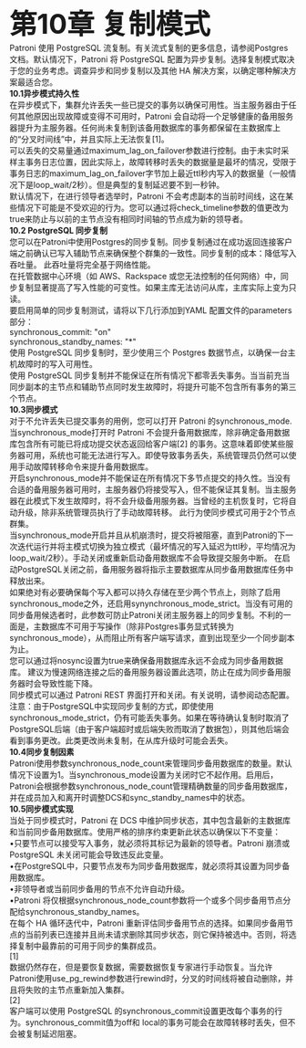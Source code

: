 <font size="48"><b>第10章 复制模式</b></font><br>
Patroni 使用 PostgreSQL 流复制。有关流式复制的更多信息，请参阅Postgres 文档。默认情况下，Patroni 将 PostgreSQL 配置为异步复制。选择复制模式取决于您的业务考虑。调查异步和同步复制以及其他 HA 解决方案，以确定哪种解决方案最适合您。<br>
<b>10.1异步模式持久性</b><br>
在异步模式下，集群允许丢失一些已提交的事务以确保可用性。当主服务器由于任何其他原因出现故障或变得不可用时，Patroni 会自动将一个足够健康的备用服务器提升为主服务器。任何尚未复制到该备用数据库的事务都保留在主数据库上的“分叉时间线”中，并且实际上无法恢复[1]。<br>
可以丢失的交易量通过maximum_lag_on_failover参数进行控制。由于未实时采样主事务日志位置，因此实际上，故障转移时丢失的数据量是最坏的情况，受限于事务日志的maximum_lag_on_failover字节加上最近ttl秒内写入的数据量（一般情况下是loop_wait/2秒）。但是典型的复制延迟要不到一秒钟。<br>
默认情况下，在进行领导者选举时，Patroni 不会考虑副本的当前时间线，这在某些情况下可能是不受欢迎的行为。您可以通过将check_timeline参数的值更改为true来防止与以前的主节点没有相同时间轴的节点成为新的领导者。<br>
<b>10.2 PostgreSQL 同步复制</b><br>
您可以在Patroni中使用Postgres的同步复制。同步复制通过在成功返回连接客户端之前确认已写入辅助节点来确保整个群集的一致性。同步复制的成本：降低写入吞吐量。 此吞吐量将完全基于网络性能。<br>
在托管数据中心环境（如 AWS、Rackspace 或您无法控制的任何网络）中，同步复制显著提高了写入性能的可变性。如果主库无法访问从库，主库实际上变为只读。<br>
要启用简单的同步复制测试，请将以下几行添加到YAML 配置文件的parameters部分：<br>
synchronous_commit: "on"<br>
synchronous_standby_names: "*"<br>
使用 PostgreSQL 同步复制时，至少使用三个 Postgres 数据节点，以确保一台主机故障时的写入可用性。<br>
使用 PostgreSQL 同步复制并不能保证在所有情况下都零丢失事务。当当前充当同步副本的主节点和辅助节点同时发生故障时，将提升可能不包含所有事务的第三个节点。<br>
<b>10.3同步模式</b><br>
对于不允许丢失已提交事务的用例，您可以打开 Patroni 的synchronous_mode. 当synchronous_mode打开时 Patroni 不会提升备用数据库，除非确定备用数据库包含所有可能已将成功提交状态返回给客户端[2] 的事务。这意味着即使某些服务器可用，系统也可能无法进行写入。即使导致事务丢失，系统管理员仍然可以使用手动故障转移命令来提升备用数据库。<br>
开启synchronous_mode并不能保证在所有情况下多节点提交的持久性。当没有合适的备用服务器可用时，主服务器仍将接受写入，但不能保证其复制。当主服务器在此模式下发生故障时，将不会升级备用服务器。当曾经的主机恢复时，它将自动升级，除非系统管理员执行了手动故障转移。 此行为使同步模式可用于2个节点群集。<br>
当synchronous_mode开启并且从机崩溃时，提交将被阻塞，直到Patroni的下一次迭代运行并将主模式切换为独立模式（最坏情况的写入延迟为ttl秒，平均情况为loop_wait/2秒）。手动关闭或重新启动备用数据库不会导致提交服务中断。 在启动PostgreSQL关闭之前，备用服务器将指示主要数据库从同步备用数据库任务中释放出来。<br>
如果绝对有必要确保每个写入都可以持久存储在至少两个节点上，则除了启用synchronous_mode之外，还启用synynchronous_mode_strict。当没有可用的同步备用候选者时，此参数可防止Patroni关闭主服务器上的同步复制。不利的一面是，主数据库不可用于写操作（除非Postgres事务显式转换为synchronous_mode），从而阻止所有客户端写请求，直到出现至少一个同步副本为止。<br>
您可以通过将nosync设置为true来确保备用数据库永远不会成为同步备用数据库。 建议为慢速网络连接之后的备用服务器设置此选项，防止在成为同步备用服务器时会导致性能下降。<br>
同步模式可以通过 Patroni REST 界面打开和关闭。有关说明，请参阅动态配置。<br>
注意：由于PostgreSQL中实现同步复制的方式，即使使用synchronous_mode_strict，仍有可能丢失事务。如果在等待确认复制时取消了PostgreSQL后端（由于客户端超时或后端失败而取消了数据包），则其他后端会看到事务更改。此类更改尚未复制，在从库升级时可能会丢失。<br>
<b>10.4同步复制因素</b><br>
Patroni使用参数synchronous_node_count来管理同步备用数据库的数量。默认情况下设置为1。当synchronous_mode设置为关闭时它不起作用。启用后，Patroni会根据参数synchronous_node_count管理精确数量的同步备用数据库，并在成员加入和离开时调整DCS和sync_standby_names中的状态。<br>
<b>10.5同步模式实现</b><br>
当处于同步模式时，Patroni 在 DCS 中维护同步状态，其中包含最新的主数据库和当前同步备用数据库。使用严格的排序约束更新此状态以确保以下不变量：<br>
•只要节点可以接受写入事务，就必须将其标记为最新的领导者。Patroni 崩溃或 PostgreSQL 未关闭可能会导致违反此变量。<br>
•在PostgreSQL中，只要节点发布为同步备用数据库，就必须将其设置为同步备用数据库。<br>
•非领导者或当前同步备用的节点不允许自动升级。<br>
•Patroni 将仅根据synchronous_node_count参数将一个或多个同步备用节点分配给synchronous_standby_names。<br>
在每个 HA 循环迭代中，Patroni 重新评估同步备用节点的选择。如果同步备用节点的当前列表已连接并且尚未请求删除其同步状态，则它保持被选中。否则，将选择复制中最靠前的可用于同步的集群成员。<br>
[1]<br>
数据仍然存在，但是要恢复数据，需要数据恢复专家进行手动恢复。当允许Patroni使用use_pg_rewind参数进行rewind时，分叉的时间线将被自动删除，并且将失败的主节点重新加入集群。<br>
[2]<br>
客户端可以使用 PostgreSQL 的synchronous_commit设置更改每个事务的行为。synchronous_commit值为off和 local的事务可能会在故障转移时丢失，但不会被复制延迟阻塞。<br>
